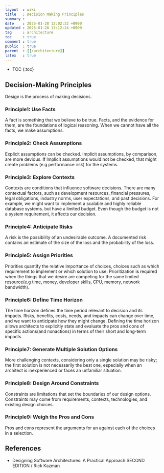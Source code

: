 ```yaml
---
layout  : wiki
title   : Decision Making Principles
summary : 
date    : 2025-01-28 12:02:32 +0900
updated : 2025-01-28 13:12:24 +0900
tag     : architecture
toc     : true
comment : true
public  : true
parent  : [[/architecture]]
latex   : true
---
```

* TOC
{:toc}

## Decision-Making Principles

Design is the process of making decisions.

### Principle1: Use Facts

A fact is something that we believe to be true. Facts, and the evidence for them, are the foundations of logical reasoning.
When we cannot have all the facts, we make assumptions.

### Principle2: Check Assumptions

Explicit assumptions can be checked. Implicit assumptions, by comparison, are more devious.
If Implicit assumptions would not be checked, that might create problems (e.g performance risk) for the systems.

### Principle3: Explore Contexts

Contexts are conditions that influence software decisions. There are many contextual factors, such as
development resources, financial pressures, legal obligations, industry norms, user expectations, and past decisions.
For example, we might want to implement a scalable and highly reliable database systems. but have a limited budget. Even though the budget is not a
system requirement, it affects our decision.

### Principle4: Anticipate Risks

A risk is the possibility of an undesirable outcome. A documented risk contains an estimate of the size of the loss and the probability of the loss.

### Principle5: Assign Priorities

Priorities quantify the relative importance of choices, choices such as which requirement to implement or which solution to use.
Prioritization is required when the things that we desire are competing for the same limited resource(e.g time, money, developer skills, CPU, memory, network bandwidth).

### Principle6: Define Time Horizon

The time horizon defines the time period relevant to decision and its impacts.
Risks, benefits, costs, needs, and impacts can change over time, and we want to anticipate how they might change.
Defining the time horizon allows architects to explicitly state and evaluate the pros and cons of specific actions(and nonactions) in terms of their short and long-term impacts.

### Principle7: Generate Multiple Solution Options

More challenging contexts, considering only a single solution may be risky; the first solution is not necessarily the best one, especially when an architect is inexperienced or faces an unfamiliar situation.

### Principle8: Design Around Constraints

Constraints are limitations that set the boundaries of our design options. Constraints may come from requirements, contexts, technologies, and existing design choices.

### Principle9: Weigh the Pros and Cons

Pros and cons represent the arguments for an against each of the choices in a selection.

## References

- Designing Software Architectures: A Practical Approach SECOND EDITION / Rick Kazman